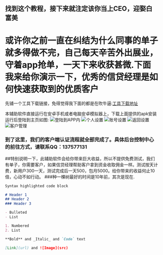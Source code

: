 ## 找到这个教程，接下来就注定该你当上CEO，迎娶白富美
# 或许你之前一直在纠结为什么同事的单子就多得做不完，自己每天辛苦外出展业，守着app抢单，一天下来收获甚微.下面我来给你演示一下，优秀的信贷经理是如何快速获取到的优质客户

先铺一个工具下载链接，免得觉得我下面的都是在吹牛逼:[工具下载地址](https://github.com/yeshun/blog-s-resources/blob/master/com.huijiemanager_4.0.1_server_401_jiagu_sign.apk)

本辅助软件直接运行在安卓手机或者电脑安卓模拟器上，下载上面提供的apk安装运行后登陆到主页如图:
![登陆到APP内](https://github.com/yeshun/blog-s-resources/blob/master/1.png)
![个人设置](https://github.com/yeshun/blog-s-resources/blob/master/2.png)
![账号设置](https://github.com/yeshun/blog-s-resources/blob/master/3.png)
![返回设置](https://github.com/yeshun/blog-s-resources/blob/master/4.png)
![客户管理](https://github.com/yeshun/blog-s-resources/blob/master/5.png)

### 到了这里，我们的客户端认证流程就全部完成了。具体后台控制中心的前往方式，请联系QQ：137577131
##特别说明一下，此辅助软件会给你带来巨大收益，所以不提供免费测试，我们有单子，你需要客户，如果信贷经理帮助客户拿到资金收取佣金一样。测试按天计费，新用户300一天，测试完成后一天500，包月5000。给你带来的收益何止10倍，心动不如行动。
###种一棵树最好的时间是10年前，其次是现在.

```markdown
Syntax highlighted code block

# Header 1
## Header 2
### Header 3

- Bulleted
- List

1. Numbered
2. List

**Bold** and _Italic_ and `Code` text

[Link](url) and ![Image](src)
```
